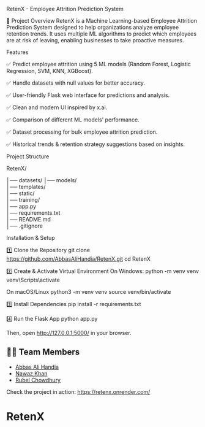 RetenX - Employee Attrition Prediction System

📌 Project Overview
RetenX is a Machine Learning-based Employee Attrition Prediction System designed to help organizations analyze employee retention trends. It uses multiple ML algorithms to predict which employees are at risk of leaving, enabling businesses to take proactive measures.


Features

✅ Predict employee attrition using 5 ML models (Random Forest, Logistic Regression, SVM, KNN, XGBoost).

✅ Handle datasets with null values for better accuracy.

✅ User-friendly Flask web interface for predictions and analysis.

✅ Clean and modern UI inspired by x.ai.

✅ Comparison of different ML models' performance.

✅ Dataset processing for bulk employee attrition prediction.

✅ Historical trends & retention strategy suggestions based on insights.


Project Structure

RetenX/

│── datasets/
│── models/                 
│── templates/              
│── static/                 
│── training/               
│── app.py                  
│── requirements.txt        
│── README.md               
│── .gitignore             

Installation & Setup

1️⃣ Clone the Repository
git clone https://github.com/AbbasAliHandia/RetenX.git
cd RetenX

2️⃣ Create & Activate Virtual Environment
On Windows:
python -m venv venv
venv\Scripts\activate

On macOS/Linux
python3 -m venv venv
source venv/bin/activate

3️⃣ Install Dependencies
pip install -r requirements.txt

4️⃣ Run the Flask App
python app.py

Then, open http://127.0.0.1:5000/ in your browser.

## 👨‍💻 Team Members
- [Abbas Ali Handia](https://github.com/AbbasAliHandia)  
- [Nawaz Khan](https://github.com/Nawazkhan7616)
- [Rubel Chowdhury](https://github.com/Rubel286)  


Check the project in action: https://retenx.onrender.com/
# RetenX
